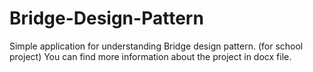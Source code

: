 # Bridge-Design-Pattern
Simple application for understanding Bridge design pattern. (for school project)
You can find more information about the project in docx file.

